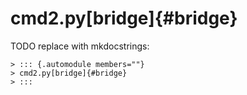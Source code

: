 # cmd2.py[bridge]{#bridge}

TODO replace with mkdocstrings:

    > ::: {.automodule members=""}
    > cmd2.py[bridge]{#bridge}
    > :::
